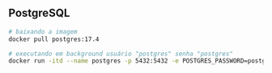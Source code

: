 ## PostgreSQL

```bash
# baixando a imagem
docker pull postgres:17.4
```

```bash
# executando em background usuário "postgres" senha "postgres"
docker run -itd --name postgres -p 5432:5432 -e POSTGRES_PASSWORD=postgres -d postgres:17.4
```

